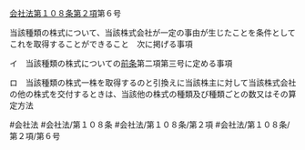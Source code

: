 [会社法第１０８条第２項](会社法＿＿＿＿第１０８条第２項)第６号

当該種類の株式について、当該株式会社が一定の事由が生じたことを条件としてこれを取得することができること　次に掲げる事項

イ　当該種類の株式についての[前条](会社法＿＿＿＿第１０７条第１項)第二項第三号に定める事項

ロ　当該種類の株式一株を取得するのと引換えに当該株主に対して当該株式会社の他の株式を交付するときは、当該他の株式の種類及び種類ごとの数又はその算定方法


#会社法
#会社法/第１０８条
#会社法/第１０８条/第２項
#会社法/第１０８条/第２項/第６号
